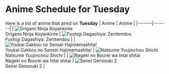 # Anime Schedule for Tuesday
Here is a list of anime that aired on **Tuesday** 
| Anime | Anime |
|-------|-------|
| ![Origami Ninja Koyankinte](https://cdn.myanimelist.net/images/anime/1860/106477.webp)<br>Origami Ninja Koyankinte | ![Fushigi Dagashiya: Zenitendou](https://cdn.myanimelist.net/images/anime/1544/141797.webp)<br>Fushigi Dagashiya: Zenitendou |
| ![Youkai Gakkou no Sensei Hajimemashita!](https://cdn.myanimelist.net/images/anime/1800/145662.webp)<br>Youkai Gakkou no Sensei Hajimemashita! | ![Natsume Yuujinchou Shichi](https://cdn.myanimelist.net/images/anime/1270/145168.webp)<br>Natsume Yuujinchou Shichi |
| ![Nageki no Bourei wa Intai shitai](https://cdn.myanimelist.net/images/anime/1679/145660.webp)<br>Nageki no Bourei wa Intai shitai | ![Seirei Gensouki 2](https://cdn.myanimelist.net/images/anime/1087/144583.webp)<br>Seirei Gensouki 2 |
